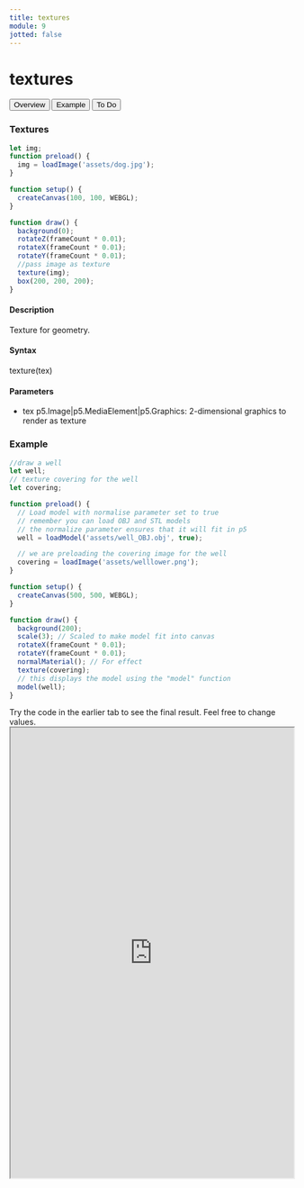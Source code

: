 ```yaml
---
title: textures
module: 9
jotted: false
---
```


# textures

<div class="tab">
  <button class="tablinks active" onclick="openTab(event, 'Overview')">Overview</button>
  <button class="tablinks" onclick="openTab(event, 'example')">Example</button>  
  <button class="tablinks" onclick="openTab(event, 'todo')">To Do</button>  
</div>

<div id="Overview" class="tabcontent" style="display:block"  >
<div class="tabhtml" markdown="1">

### Textures

```js
let img;
function preload() {
  img = loadImage('assets/dog.jpg');
}

function setup() {
  createCanvas(100, 100, WEBGL);
}

function draw() {
  background(0);
  rotateZ(frameCount * 0.01);
  rotateX(frameCount * 0.01);
  rotateY(frameCount * 0.01);
  //pass image as texture
  texture(img);
  box(200, 200, 200);
}
```

#### Description

Texture for geometry.

#### Syntax

texture(tex)


#### Parameters

* tex p5.Image|p5.MediaElement|p5.Graphics: 2-dimensional graphics to render as texture


</div>
</div>

<div id="example" class="tabcontent"   >
<div class="tabhtml" markdown="1">

### Example

```js
//draw a well
let well;
// texture covering for the well
let covering;

function preload() {
  // Load model with normalise parameter set to true
  // remember you can load OBJ and STL models
  // the normalize parameter ensures that it will fit in p5
  well = loadModel('assets/well_OBJ.obj', true);

  // we are preloading the covering image for the well
  covering = loadImage('assets/welllower.png');
}

function setup() {
  createCanvas(500, 500, WEBGL);
}

function draw() {
  background(200);
  scale(3); // Scaled to make model fit into canvas
  rotateX(frameCount * 0.01);
  rotateY(frameCount * 0.01);
  normalMaterial(); // For effect
  texture(covering);
  // this displays the model using the "model" function
  model(well);
}
```


</div>
</div>

<div id="todo" class="tabcontent">
<div class="tabhtml" markdown="1">
Try the code in the earlier tab to see the final result. Feel free to change values. 

<iframe src="https://editor.p5js.org/michaelcassens/sketches/WgAwNRGhz" width="100%" height="800px"></iframe>
</div>
</div>